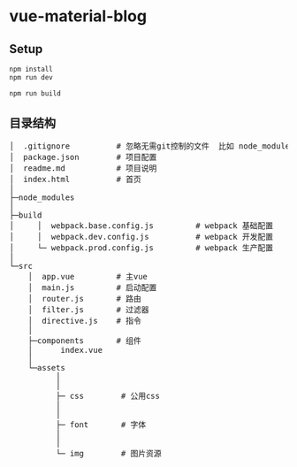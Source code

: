 # vue-material-blog

## Setup

``` bash
npm install
npm run dev
```

``` bash
npm run build
```

## 目录结构
<pre>
│  .gitignore          # 忽略无需git控制的文件  比如 node_modules
│  package.json        # 项目配置
│  readme.md           # 项目说明
│  index.html          # 首页
│
├─node_modules
│
├─build
│     │  webpack.base.config.js         # webpack 基础配置
│     │  webpack.dev.config.js          # webpack 开发配置
│     └─ webpack.prod.config.js         # webpack 生产配置
│
└─src
    │  app.vue         # 主vue
    │  main.js         # 启动配置
    │  router.js       # 路由
    │  filter.js       # 过滤器
    │  directive.js    # 指令
    │
    ├─components       # 组件
    │      index.vue
    │
    └─assets             
          │            
          │
          ├─ css        # 公用css
          │
          │
          ├─ font       # 字体
          │
          │
          └─ img        # 图片资源
</pre>
